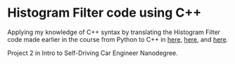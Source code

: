 # Histogram Filter code using C++

Applying my knowledge of C++ syntax by translating the Histogram Filter code made earlier in the course from 
Python to C++ in [here](https://github.com/Arina-W/Histogram-Filter/blob/master/helpers.cpp), [here](https://github.com/Arina-W/Histogram-Filter/blob/master/localizer.cpp), and [here](https://github.com/Arina-W/Histogram-Filter/blob/master/simulate.cpp).

Project 2 in Intro to Self-Driving Car Engineer Nanodegree.

